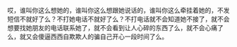 哎，谁叫你这么想她的，谁叫你这么想跟她说话的，谁叫你这么牵挂着她的，不发短信不就好了么？不打她电话不就好了么？不打电话就不会知道她不接了，就不会想要找她朋友的电话联系她了，就不会看到让人心碎的东西了么，就不会心痛了么，就又会傻逼西西自欺欺人的骗自己开心一段时间了么。 ​​​​